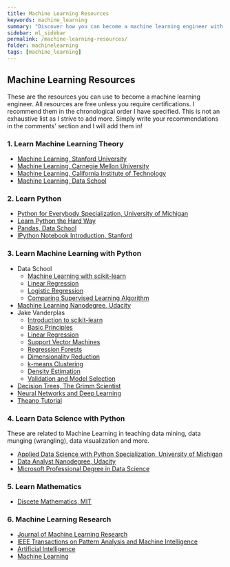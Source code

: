```yaml
---
title: Machine Learning Resources
keywords: machine_learning
summary: "Discover how you can become a machine learning engineer with free and paid online resources."
sidebar: ml_sidebar
permalink: /machine-learning-resources/
folder: machinelearning
tags: [machine_learning]
---
```


## Machine Learning Resources

These are the resources you can use to become a machine learning engineer. All resources are free unless you require certifications. I recommend them in the chronological order I have specified. This is not an exhaustive list as I strive to add more. Simply write your recommendations in the comments' section and I will add them in!

### 1. Learn Machine Learning Theory
- [Machine Learning, Stanford University](https://www.coursera.org/learn/machine-learning)
- [Machine Learning, Carnegie Mellon University](http://www.cs.cmu.edu/~tom/10701_sp11/lectures.shtml)
- [Machine Learning, California Institute of Technology](http://work.caltech.edu/library/index.html)
- [Machine Learning, Data School](http://www.dataschool.io/machine-learning-with-scikit-learn/)
 
### 2. Learn Python
- [Python for Everybody Specialization, University of Michigan](https://www.coursera.org/specializations/python)
- [Learn Python the Hard Way](http://learnpythonthehardway.org/book/)
- [Pandas, Data School](http://www.dataschool.io/easier-data-analysis-with-pandas/)
- [IPython Notebook Introduction, Stanford](http://cs231n.github.io/ipython-tutorial/)

### 3. Learn Machine Learning with Python
- Data School
    - [Machine Learning with scikit-learn](http://www.dataschool.io/machine-learning-with-scikit-learn/)
    - [Linear Regression](http://www.dataschool.io/linear-regression-in-python/)
    - [Logistic Regression](http://www.dataschool.io/logistic-regression-in-python-using-scikit-learn/)
    - [Comparing Supervised Learning Algorithm](http://www.dataschool.io/comparing-supervised-learning-algorithms/)
- [Machine Learning Nanodegree, Udacity](https://www.udacity.com/degrees/machine-learning-engineer-nanodegree-by-google--nd009)
- Jake Vanderplas
    - [Introduction to scikit-learn](http://nbviewer.jupyter.org/github/donnemartin/data-science-ipython-notebooks/blob/master/scikit-learn/scikit-learn-intro.ipynb)
    - [Basic Principles](https://github.com/jakevdp/sklearn_pycon2015/blob/master/notebooks/02.2-Basic-Principles.ipynb)
    - [Linear Regression](http://nbviewer.jupyter.org/github/donnemartin/data-science-ipython-notebooks/blob/master/scikit-learn/scikit-learn-linear-reg.ipynb)
    - [Support Vector Machines](https://github.com/jakevdp/sklearn_pycon2015/blob/master/notebooks/03.1-Classification-SVMs.ipynb)
    - [Regression Forests](https://github.com/jakevdp/sklearn_pycon2015/blob/master/notebooks/03.2-Regression-Forests.ipynb)
    - [Dimensionality Reduction](https://github.com/jakevdp/sklearn_pycon2015/blob/master/notebooks/04.1-Dimensionality-PCA.ipynb)
    - [k-means Clustering](https://github.com/jakevdp/sklearn_pycon2015/blob/master/notebooks/04.2-Clustering-KMeans.ipynb)
    - [Density Estimation](https://github.com/jakevdp/sklearn_pycon2015/blob/master/notebooks/04.3-Density-GMM.ipynb)
    - [Validation and Model Selection](https://github.com/jakevdp/sklearn_pycon2015/blob/master/notebooks/05-Validation.ipynb)
- [Decision Trees, The Grimm Scientist](http://thegrimmscientist.com/2014/10/23/tutorial-decision-trees/)
- [Neural Networks and Deep Learning](http://neuralnetworksanddeeplearning.com)
- [Theano Tutorial](http://nbviewer.jupyter.org/github/craffel/theano-tutorial/blob/master/Theano%20Tutorial.ipynb)

### 4. Learn Data Science with Python
These are related to Machine Learning in teaching data mining, data munging (wrangling), data visualization and more.

- [Applied Data Science with Python Specialization, University of Michigan](https://www.coursera.org/specializations/data-science-python)
- [Data Analyst Nanodegree, Udacity](https://www.udacity.com/course/data-analyst-nanodegree--nd002)
- [Microsoft Professional Degree in Data Science](https://academy.microsoft.com/en-US/professional-degree/data-science)

### 5. Learn Mathematics
- [Discete Mathematics, MIT](http://ocw.mit.edu/courses/electrical-engineering-and-computer-science/6-042j-mathematics-for-computer-science-fall-2010/index.htm)

### 6. Machine Learning Research
- [Journal of Machine Learning Research](http://www.jmlr.org)
- [IEEE Transactions on Pattern Analysis and Machine Intelligence](http://ieeexplore.ieee.org/xpl/RecentIssue.jsp?punumber=34)
- [Artificial Intelligence](http://www.sciencedirect.com/science/journal/00043702)
- [Machine Learning](http://www.springer.com/computer/ai/journal/10994)